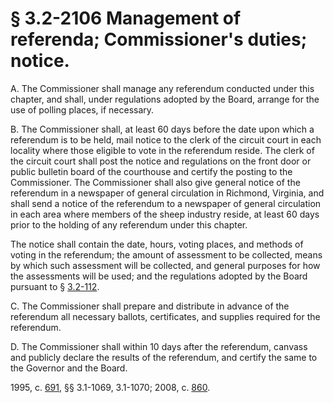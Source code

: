 # § 3.2-2106 Management of referenda; Commissioner's duties; notice.

<p>A. The Commissioner shall manage any referendum conducted under this chapter, and shall, under regulations adopted by the Board, arrange for the use of polling places, if necessary.</p><p>B. The Commissioner shall, at least 60 days before the date upon which a referendum is to be held, mail notice to the clerk of the circuit court in each locality where those eligible to vote in the referendum reside. The clerk of the circuit court shall post the notice and regulations on the front door or public bulletin board of the courthouse and certify the posting to the Commissioner. The Commissioner shall also give general notice of the referendum in a newspaper of general circulation in Richmond, Virginia, and shall send a notice of the referendum to a newspaper of general circulation in each area where members of the sheep industry reside, at least 60 days prior to the holding of any referendum under this chapter.</p><p>The notice shall contain the date, hours, voting places, and methods of voting in the referendum; the amount of assessment to be collected, means by which such assessment will be collected, and general purposes for how the assessments will be used; and the regulations adopted by the Board pursuant to § <a href='http://law.lis.virginia.gov/vacode/3.2-112/'>3.2-112</a>.</p><p>C. The Commissioner shall prepare and distribute in advance of the referendum all necessary ballots, certificates, and supplies required for the referendum.</p><p>D. The Commissioner shall within 10 days after the referendum, canvass and publicly declare the results of the referendum, and certify the same to the Governor and the Board.</p><p>1995, c. <a href='http://lis.virginia.gov/cgi-bin/legp604.exe?951+ful+CHAP0691'>691</a>, §§ 3.1-1069, 3.1-1070; 2008, c. <a href='http://lis.virginia.gov/cgi-bin/legp604.exe?081+ful+CHAP0860'>860</a>.</p>